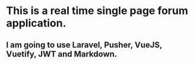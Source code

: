 # This is a real time single page forum application.

## I am going to use Laravel, Pusher, VueJS, Vuetify, JWT and Markdown.